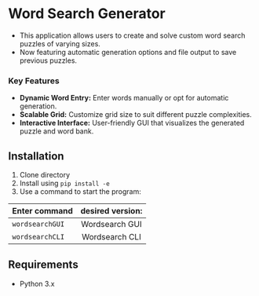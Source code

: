 # Word Search Generator

- This application allows users to create and solve custom word search puzzles of varying sizes.
- Now featuring automatic generation options and file output to save previous puzzles.


### Key Features
- **Dynamic Word Entry:** Enter words manually or opt for automatic generation.
- **Scalable Grid:** Customize grid size to suit different puzzle complexities.
- **Interactive Interface:** User-friendly GUI that visualizes the generated puzzle and word bank.

## Installation 
1. Clone directory
2. Install using `pip install -e`
3. Use a command to start the program:

| Enter command    | desired version: |
|:-----------------|:----------------:|
| `wordsearchGUI`  |  Wordsearch GUI  |
| `wordsearchCLI ` |  Wordsearch CLI  |


## Requirements
- Python 3.x